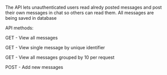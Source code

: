 The API lets unauthenticated users read alredy posted messages and post their own messages in chat so others can read them. All messages are being saved in database

API methods:

GET - View all messages

GET - View single message by unique identifier 

GET - View all messages grouped by 10 per request 

POST - Add new messages

